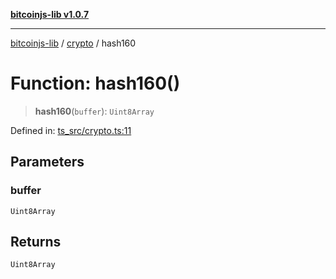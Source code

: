 [**bitcoinjs-lib v1.0.7**](../../../README.md)

***

[bitcoinjs-lib](../../../README.md) / [crypto](../README.md) / hash160

# Function: hash160()

> **hash160**(`buffer`): `Uint8Array`

Defined in: [ts\_src/crypto.ts:11](https://github.com/sCrypt-Inc/bitcoinjs-lib/blob/e3b2d1c4c35cd925f8b17063dc9eb0300cab46a2/ts_src/crypto.ts#L11)

## Parameters

### buffer

`Uint8Array`

## Returns

`Uint8Array`
